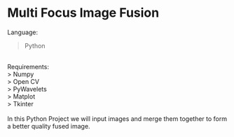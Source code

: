 # Multi Focus Image Fusion

Language:
   > Python
  <br>
Requirements: <br>
    > Numpy<br>
    > Open CV <br>
    > PyWavelets <br>
    > Matplot <br>
    > Tkinter <br>
<br>
In this Python Project we will input images and merge them together to form a better quality fused image.

